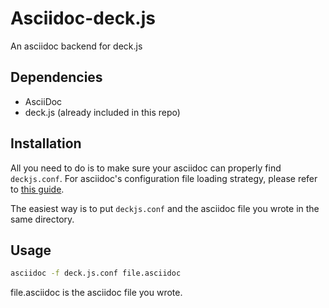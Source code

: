 Asciidoc-deck.js
================

An asciidoc backend for deck.js


Dependencies
------------

* AsciiDoc
* deck.js (already included in this repo)


Installation
------------

All you need to do is to make sure your asciidoc can properly find `deckjs.conf`. For asciidoc's configuration file loading strategy, please refer to [this guide](http://www.methods.co.nz/asciidoc/userguide.html#X7).

The easiest way is to put `deckjs.conf` and the asciidoc file you wrote in the same directory.


Usage
-----

```bash
asciidoc -f deck.js.conf file.asciidoc
```
file.asciidoc is the asciidoc file you wrote. 


